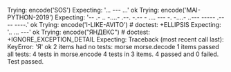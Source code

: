 Trying:
    encode('SOS')
Expecting:
    '... --- ...'
ok
Trying:
    encode('MAI-PYTHON-2019')
Expecting:
    '-- .- .. -....- .--. -.-- - ....
    --- -. -....- ..--- ----- .---- ----.'
ok
Trying:
    encode('I-LIKE-AVITO') # doctest: +ELLIPSIS
Expecting:
    '.. ... ---'
ok
Trying:
    encode("ЯНДЕКС") # doctest: +IGNORE_EXCEPTION_DETAIL
Expecting:
    Traceback (most recent call last):
    KeyError: 'Я'
ok
2 items had no tests:
    morse
    morse.decode
1 items passed all tests:
   4 tests in morse.encode
4 tests in 3 items.
4 passed and 0 failed.
Test passed.

